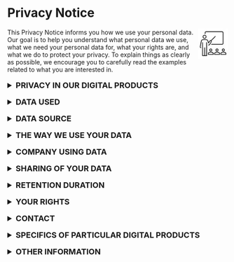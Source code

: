 # Privacy Notice 
	
<div><img src="https://github.com/jxofix/SA_temp/blob/main/privacy_notice_main.jpg?raw=true" style="width: calc(40px + 3vw); float: right" />This Privacy Notice informs you how we use your personal data. Our goal is to help you understand what personal data we use, what we need your personal data for, what your rights are, and what we do to protect your privacy. To explain things as clearly as possible, we encourage you to carefully read the examples related to what you are interested in.</div>
<br>

<details><summary style="font-size: 18px; font-weight: bold">PRIVACY IN OUR DIGITAL PRODUCTS</summary>
<p style="margin-left: 3vw"> We provide you with products and services in the digital environment. To make this Privacy Notice easier to understand, we will use the term “digital products” in this text for our following digital products and services: 
<ul style="margin-left: 5vw"> 
   <li>your digital ŠKODA ID account,   <a href="#skoda_id"><img src="https://github.com/jxofix/SA_temp/blob/main/question-mark.png?raw=true" style="width:1em" /></a> </li>
   <li>ŠKODA Digital Connectivity Services,</li>
   <li>car configurator on ŠKODA AUTO website.</li>
</ul>
</p>
<details> <summary style="margin-left:3vw; font-weight:bold" id="skoda_id"><img src="https://github.com/jxofix/SA_temp/blob/main/question-mark.png?raw=true" style="width:1.2em" /> What is ŠKODA ID?</summary>
<p style="margin-left:6vw">ŠKODA ID is your account profile which you set up to use our digital products. We store your personal data in ŠKODA ID and our digital products access them whenever they are necessary to ensure full functionality of the digital products.</p>
</details>
</details>
<br>
<details><summary style="font-size: 18px; font-weight: bold">DATA USED</summary>
<img src="https://github.com/jxofix/SA_temp/blob/main/data_used_what.jpg?raw=true" style="width: calc(40px + 3vw); float: right" />
<p style="margin-left: 3vw; font-style:italic">What data do we use?</p> 
<p style="margin-left: 3vw">We use your personal data, so that you can enjoy full functionality of our digital products. We only use personal data which are necessary to do so. For all our digital products we need these personal data:</p>
<ul style="margin-left: 5vw">
   <li>Identification data (first name, surname, country, login name, language, addressing)</li>
   <li>Contact information (e-mail address, phone number)</li>
   <li>Preferred contact channel</li>
   <li>Identification of your preferred dealer</li>
   <li>Technical information on the product (VIN number of your car and registration plate number).</li>
</ul>
<p style="margin-left: 3vw"> If you want to use a specific digital product, we may require additional personal data from you so that you could use that digital product to its full extent. If you want to know more about how we use your personal data in a specific digital product, you can learn more below in the section <a href="#tp_specific">SPECIFICS OF PARTICULAR DIGITAL PRODUCTS</a>.</p>

<p style="margin-left: 3vw">As we care about your privacy, in some cases we may specifically ask for your permission to access some of your data if you want to use a particular functionality of a digital product.</p>

<p style="margin-left: 3vw">Also please stay assured that you can control what personal data we use by deciding which digital product you want to use. We always inform you what personal data we need when you use a digital product for the first time.</p>
</details>
<br>
<details><summary style="font-size: 18px; font-weight: bold">DATA SOURCE</summary>
<img src="https://github.com/jxofix/SA_temp/blob/main/data_source_where_from.jpg?raw=true" style="width: calc(40px + 3vw); float: right" />
<p style="margin-left: 3vw; font-style:italic">Where do we get your data from?</p> 
<p style="margin-left: 3vw">We get your personal data directly from you. Primarily, we get your personal data from the following sources: </p>
 
<p style="margin-left: 3vw; font-weight: bold">Data provided when registering in ŠKODA ID account </p>
 
<p style="margin-left: 3vw">When you want to use any of our digital product, it is necessary to create your ŠKODA ID account. As a part of your registration, you fill in basic personal data in ŠKODA ID to provide you with single sign-on solution to our digital products. </p>
 
<p style="margin-left: 3vw; font-weight: bold">Data collected from website browsing and use of applications </p>
 
<p style="margin-left: 3vw">If you use some of the digital products, we may use cookie or similar technology to collect data about you via the browser. For more information about our cookie policy, you can visit <a href="https://www.skoda-auto.cz/sluzby/cookie-settings-en">Cookie Settings</a>.  <a href="#cookies"><img src="https://github.com/jxofix/SA_temp/blob/main/question-mark.png?raw=true" style="width:1em" /></a></p>

<p style="margin-left: 3vw">Similarly, if you use any digital products in form of a mobile app, we may need to use data which originated during your usage of the app, such as location or technical data.</p>

<p style="margin-left: 3vw">If you want to know, what digital products use cookies, locations, please visit <a href="#tp_specific">SPECIFICS OF PARTICULAR DIGITAL PRODUCTS</a> .</p>

<p style="margin-left: 3vw; font-weight: bold">Data inserted into applications </p>
 
<p style="margin-left: 3vw">In order to provide all functionalities of our digital products, we may also use data which you inserted into our applications, such as your favourite vehicle dealer. </p>
 
<p style="margin-left: 3vw; font-weight: bold">Data collected from our mutual communication </p>
 
<p style="margin-left: 3vw">When we communicate with you either directly or via a dealer, we may use your data which we obtained during our communication and interaction with you to assist you with provision of our digital products.</p>
 
<p style="margin-left: 3vw; font-weight: bold">Data collected from your vehicle</p>

<p style="margin-left: 3vw">Personal data also originate when you drive your vehicle. For example, a functionality that creates a logbook of your travels may generate such data which originate when you drive ŠKODA car. We may also use such data which originated when you were driving your vehicle to provide you with such a digital product.</p>
<details> <summary style="margin-left:3vw; font-weight: bold" id="cookies"><img src="https://github.com/jxofix/SA_temp/blob/main/question-mark.png?raw=true" style="width:1.2em" />What are cookies?  <img src="https://github.com/jxofix/SA_temp/blob/main/cookies.jpg?raw=true" style="width:1em" /></summary>
<p style="margin-left: 6vw">Cookies are small blocks of data created by a web server (while you are browsing a website) and placed on your device, used to access a website (such as computer or smartphone). If you use any of the digital products by using a web browser, we may also use the data about you collected via the browser (cookies). The cookie technology helps us, in particular, to enable some functionalities of the website, better understand your behaviour, analyse the effectiveness of advertisements, combat fraud, or fulfil other important roles. For example, we may use cookies to make the content and ads you see more relevant to you. However, we will only use cookies if you give us the consent to use your cookies via the cookie consent tool on our websites. For more information about our cookie policy, you can visit <a href="https://www.skoda-auto.cz/sluzby/cookie-settings-en">Cookie Settings</a>.</p>
</details>
</details>
<br>
<details><summary style="font-size: 18px; font-weight: bold">THE WAY WE USE YOUR DATA</summary>
<img src="https://github.com/jxofix/SA_temp/blob/main/data_purposes_what_for.jpg?raw=true" style="width: calc(40px + 3vw); float: right" />
<p style="margin-left: 3vw; font-style:italic">What do we need your data for?</p>
<p style="margin-left: 3vw">We use your data, but only to the necessary extent for the following reasons:</p>
<p style="margin-left: 3vw; font-weight: bold">Provision of our digital products</p>
<p style="margin-left: 3vw"><img src="https://github.com/jxofix/SA_temp/blob/main/provision_of_products.jpg?raw=true" style="width: calc(35px + 1.5vw); float: left" />Our use of your data is necessary for provision of our performance and keeping our promise when you agree to terms and conditions of use of digital products. If you want to use our digital products, we need to collect and use your data. Without using your personal data, we cannot ensure full functionality of our digital products. Our use of your personal data is a contractual requirement, and therefore, if you do not give us your personal data, in many cases we might not be able to deliver our digital services or respond to your requests. Please be also aware that specific digital products may require specific personal data in order to be used.</p>
<p style="margin-left: 3vw; font-weight: bold">Maintenance and support</p>
<p style="margin-left: 3vw"><img src="https://github.com/jxofix/SA_temp/blob/main/maintanance_support.jpg?raw=true" style="width: calc(35px + 1.5vw); float: left" />It is also necessary for performance of said contract to use your data in order to maintain our digital products and provide you with our support. We use your data to ensure our digital products work as intended, to collect feedback and complaints and to bring you better versions of our current digital products. This includes primarily updating, troubleshooting, securing, and providing support to you. This ensures better user experience and full functionality of our digital products.</p>
<p style="margin-left: 3vw; font-weight: bold">Improvement and enhancement of our digital products</p>
<p style="margin-left: 3vw"><img src="https://github.com/jxofix/SA_temp/blob/main/improvements.jpg?raw=true" style="width: calc(35px + 1.5vw); float: left" />We strive to continuously improve and enhance our digital products as well as to develop new ones. We are keen on bringing you the best digital experience. Therefore, our legitimate interest is to monitor and evaluate your use of our digital products so we could tailor our digital products for the utmost benefit of our customers. In order to enable growth of our distribution network and to bring you digital products of the highest quality, we may share your data with our distribution network of local car importers, your dealers and service partners. For example, we may share the identification of your preferred service partner with our local car importers in your country. Members of our distribution network will inform you and ask for your consent, if necessary, when they use your data for other purposes.</p>
</details>
<br>
<details><summary style="font-size: 18px; font-weight: bold">COMPANY USING DATA</summary>
<img src="https://github.com/jxofix/SA_temp/blob/main/controller_who.jpg?raw=true" style="width: calc(40px + 3vw); float: right" />
<p style="margin-left: 3vw; font-style:italic">Who does control how your data is used?</p>
<p style="margin-left: 3vw">We control how your data is used. We are the company ŠKODA AUTO a.s., with its registered seat at tř. Václava Klementa 869, Mladá Boleslav II, 293 01 Mladá Boleslav, Identification No.: 00177041, registered in the Commercial Register kept by the Municipal Court in Prague under Section B, File No. 332.</p>
<p style="margin-left: 3vw">We are part of the Volkswagen Group.</p>
</details>
<br>
<details><summary style="font-size: 18px; font-weight: bold">SHARING OF YOUR DATA</summary>
<img src="https://github.com/jxofix/SA_temp/blob/main/sharing_with_whom.jpg?raw=true" style="width: calc(40px + 3vw); float: right" />
<p style="margin-left: 3vw; font-style:italic">Who do we share your data with?</p>
<div style="margin-left: 3vw"><img src="https://github.com/jxofix/SA_temp/blob/main/consent.jpg?raw=true" style="width: calc(35px + 1.5vw); float: left" /><div style="font-weight: bold">With your consent</div>
<p style="margin-left: 3vw">We highly respect your personal data. Generally, we disclose your data when we have your consent.</p>
</div>

<p style="margin-left: 3vw">Without your consent, we disclose your data to third parties only if it is necessary for the following reasons:</p>
<p style="margin-left: 3vw; font-weight: bold">Your use of a third-party service</p>
<div style="margin-left: 3vw"><img src="https://github.com/jxofix/SA_temp/blob/main/third_party.jpg?raw=true" style="width: calc(35px + 1.5vw); float: left" />
<div>If you use our digital products in connection with a third party's service (for example, log-in via Facebook, financial services, or electric chargers), we will disclose your data only if this is necessary for the use of the third party's service and the use of your data is therefore necessary to enable functionality of the digital products. Do you want to know more? <a href="#tp_know_more"><img src="https://github.com/jxofix/SA_temp/blob/main/question-mark.png?raw=true" style="width:1em" /></a></div>
</div>
<br>
<details> <summary style="margin-left:3vw; font-weight: bold" id="tp_know_more"><img src="https://github.com/jxofix/SA_temp/blob/main/question-mark.png?raw=true" style="width:1.2em" /> Know more:</summary>
<p style="margin-left: 6vw">We may disclose your data to the relevant companies of the <span style="font-weight: bold">Volkswagen Group</span> which host some of the digital products. Furthermore, we may disclose your data to selected members of our <span style="font-weight: bold">distribution network</span> which is essential to enjoy full possibilities of our digital products, for example when you share with us who your preferred dealer is, or when it represents our legitimate interest. In addition, some of our digital products (or some of their functionalities) are provided to us by third parties, who we need to share the necessary set of personal data with. Otherwise, you would not be able to use such functionalities.</p>
</details>
<p style="margin-left: 3vw; font-weight: bold">To comply with legal requirements</p>
<div style="margin-left: 3vw"><img src="https://github.com/jxofix/SA_temp/blob/main/legal_requirements.jpg?raw=true" style="width: calc(35px + 1.5vw); float: left" />
<div>Upon the request, we may disclose your data to public authorities (courts, the Police of the Czech Republic and other law enforcement agencies). We disclose your data only to the necessary extent and within the boundaries of law.</div>
</div>
<br>
<p style="margin-left: 3vw; font-weight: bold">Transfer to third countries</p>
<p style="margin-left: 3vw">Currently, we do not share your personal data with any recipients in countries outside the European Union and the European Economic Area.</p>
</details>
<br>
<details><summary style="font-size: 18px; font-weight: bold">RETENTION DURATION</summary>
<img src="https://github.com/jxofix/SA_temp/blob/main/retention_how_long.jpg?raw=true" style="width: calc(40px + 3vw); float: right" />
<div style="margin-left: 3vw"><img src="https://github.com/jxofix/SA_temp/blob/main/retention_exclamation.jpg?raw=true" style="width: calc(35px + 1.5vw); float: left" /><div style="font-style:italic">How long do we retain your data?</div>
<div>Generally, we will retain your data until the agreement on provision of digital products between us is terminated and for the subsequent necessary archiving period. In case of the improvement and enhancement of our digital products, we do not use your data for more than one month.</div>
</div>
<br>
<p style="margin-left: 3vw; font-weight: bold">Automatic deletion after long-term inactivity</p>
<div style="margin-left: 3vw"><img src="https://github.com/jxofix/SA_temp/blob/main/automatic_deletion.jpg?raw=true" style="width: calc(35px + 1.5vw); float: left" />
<div>In case of your inactivity, we will notify you no later than 4 years and 6 months after we became aware of your last activity. Then we may set your account as deactivated and archived. Unless you actively react to the notification, we will deactivate your account and archive it for the period of 11 years, after which we will delete all your personal data.</div>
</div>
<br>
<p style="margin-left: 3vw; font-weight: bold">Your choice of deletion</p>
<div style="margin-left: 3vw"><img src="https://github.com/jxofix/SA_temp/blob/main/deletion.jpg?raw=true" style="width: calc(35px + 1.5vw); float: left" />
<div>We will also delete your personal data gathered and used by your ŠKODA ID upon your request, i.e., if you delete your ŠKODA ID through the ŠKODA ID profile portal. </div>
<div>However, we will retain some data for longer period of time if it is necessary for our other legitimate legal or business purposes (such as for financial record-keeping or to finish open business transactions), until the relevant purpose will have been accomplished.</div>
</div>
</details>
<br>
<details><summary style="font-size: 18px; font-weight: bold">YOUR RIGHTS</summary>
<img src="https://github.com/jxofix/SA_temp/blob/main/your_rights_main.jpg?raw=true" style="width: calc(40px + 3vw); float: right" />
<p style="margin-left: 3vw; font-style:italic">What are your rights?</p>
<p style="margin-left: 3vw">In connection with your personal data, you have the following rights:</p>
<div style="margin-left: 3vw"><a href="#access"><img src="https://github.com/jxofix/SA_temp/blob/main/your_rights_access.jpg?raw=true" style="width: calc(35px + 1.5vw);" /></a><a href="#withdraw"><img src="https://github.com/jxofix/SA_temp/blob/main/your_rights_withdraw.jpg?raw=true" style="width: calc(35px + 1.5vw);" /></a><a href="#verify"><img src="https://github.com/jxofix/SA_temp/blob/main/your_rights_verify.png?raw=true" style="width: calc(35px + 1.5vw);" /></a><a href="#deleted"><img src="https://github.com/jxofix/SA_temp/blob/main/your_rights_deleted.jpg?raw=true" style="width: calc(35px + 1.5vw);" /></a><a href="#restrict"><img src="https://github.com/jxofix/SA_temp/blob/main/your_rights_restrict.jpg?raw=true" style="width: calc(35px + 1.5vw);" /></a><a href="#transfer"><img src="https://github.com/jxofix/SA_temp/blob/main/your_rights_transfer.jpg?raw=true" style="width: calc(35px + 1.5vw);" /></a><a href="#objection"><img src="https://github.com/jxofix/SA_temp/blob/main/your_rights_objection.jpg?raw=true" style="width: calc(35px + 1.5vw);" /></a>
</div>
<p style="margin-left: 3vw">Upon your request, we will provide you with response within 30 days. In case of more demanding request, we are allowed to extend the period, but in any case, we will let you know.</p>
<details> <summary style="margin-left:3vw; font-weight: bold" id="access">Access to your personal data</summary>
<div style="margin-left: 4.5vw"><img src="https://github.com/jxofix/SA_temp/blob/main/your_rights_access.jpg?raw=true" style="width: calc(35px + 1.5vw); float: left" />
<div>You have the right to know if we use your data. If you ask us, we will tell you if we use your data or not. If yes, you can also ask us to obtain information about our use of your data and obtain a copy of data we use. You may also access such information via your ŠKODA ID account.</div><br>
</div>
</details>
<br>
<details> <summary style="margin-left:3vw; font-weight: bold" id="withdraw">Withdraw your consent at any time</summary>
<div style="margin-left: 4.5vw"><img src="https://github.com/jxofix/SA_temp/blob/main/your_rights_withdraw.jpg?raw=true" style="width: calc(35px + 1.5vw); float: left" />
<div>You have the right to withdraw consent where you have previously given your consent to the use of your data. The withdrawal of consent does not mean that the prior use of your data before the withdrawal is unlawful, but we will not use your data for the reasons for which you withdrew the consent anymore.
</div><br>
</div>
</details>
<br>
<details> <summary style="margin-left:3vw; font-weight: bold" id="verify">Verify and seek rectification</summary>
<div style="margin-left: 4.5vw"><img src="https://github.com/jxofix/SA_temp/blob/main/your_rights_verify.png?raw=true" style="width: calc(35px + 1.5vw); float: left" />
<div>You have the right to verify the accuracy of your data and ask us to update or correct the data we currently use.
</div><br>
</div>
</details>
<br>
<details> <summary style="margin-left:3vw; font-weight: bold" id="deleted">Have your personal data deleted</summary>
<div style="margin-left: 4.5vw"><img src="https://github.com/jxofix/SA_temp/blob/main/your_rights_deleted.jpg?raw=true" style="width: calc(35px + 1.5vw); float: left" />
<div>You have the right, in certain situations, to ask for the erasure of your data which we retain. This right applies for example, when you withdraw your consent or when the data is no longer necessary for the reason, for which we collected or used them. We strive to erase your data always when they are no longer needed. However, please bear in mind that there are situations, in which we are not able or allowed to delete your personal data.
</div><br>
</div>
</details>
<br>
<details> <summary style="margin-left:3vw; font-weight: bold" id="restrict">Restrict our use of your personal data</summary>
<div style="margin-left: 4.5vw"><img src="https://github.com/jxofix/SA_temp/blob/main/your_rights_restrict.jpg?raw=true" style="width: calc(35px + 1.5vw); float: left" />
<div>You have the right, in certain situations, to restrict our use of your data. This right applies for example, when you contest the accuracy of the data or when our use of your data is unlawful.
</div><br>
</div>
</details>
<br>
<details> <summary style="margin-left:3vw; font-weight: bold" id="transfer">Receive your personal data and have it transferred to another controller</summary>
<div style="margin-left: 4.5vw"><img src="https://github.com/jxofix/SA_temp/blob/main/your_rights_transfer.jpg?raw=true" style="width: calc(35px + 1.5vw); float: left" />
<div>You have the right to receive your data in a structured, commonly used, and machine-readable format and, if technically feasible, to have it transmitted to another controller without any hindrance.
</div><br>
</div>
</details>
<br>
<details> <summary style="margin-left:3vw; font-weight: bold" id="objection">Object to our use of your personal data</summary>
<div style="margin-left: 4.5vw"><img src="https://github.com/jxofix/SA_temp/blob/main/your_rights_objection.jpg?raw=true" style="width: calc(35px + 1.5vw); float: left" />
<div>You have the right to object, for reasons relating to your particular situation, to our use of your data which is based on our legitimate interests. If you object to our use of your data, we will not use your data until we decide on the rightfulness of your objection.
</div><br>
</div>
</details>
</details>
<br>
<details><summary style="font-size: 18px; font-weight: bold">CONTACT</summary>
<img src="https://github.com/jxofix/SA_temp/blob/main/contact_main.jpg?raw=true" style="width: calc(40px + 3vw); float: right" />
<p style="margin-left: 3vw; font-style:italic">How can you exercise your rights?</p>
<p style="margin-left: 3vw">If you have any questions about our use or protection of your data or if you want to exercise any of your rights, you can contact us:</p>
<div style="margin-left: 3vw"><img src="https://github.com/jxofix/SA_temp/blob/main/contact_electronically.jpg?raw=true" style="width: calc(25px + 1vw); float: left" /><div> <span style="font-weight: bold">Electronically: </span> at <a href="http://www.ŠKODA-auto.com/data-privacy">http://www.ŠKODA-auto.com/data-privacy</a> or via ŠKODA ID Portal at <a href="https://ŠKODAid.vwgroup.io">https://ŠKODAid.vwgroup.io</a></div>
</div>
<br>
<div style="margin-left: 3vw"><img src="https://github.com/jxofix/SA_temp/blob/main/contact_phone.jpg?raw=true" style="width: calc(25px + 1vw); float: left" /><div> <span style="font-weight: bold">By phone: </span> 800 600 000</div>
</div>
<br>
<div style="margin-left: 3vw"><img src="https://github.com/jxofix/SA_temp/blob/main/contact_mail.jpg?raw=true" style="width: calc(25px + 1vw); float: left" /><div><span style="font-weight: bold">By mail:</span> ŠKODA AUTO a.s., tř. Václava Klementa 869, Mladá Boleslav II, 293 01 Mladá Boleslav, Czech Republic</div>
</div>
<br>
<p style="margin-left: 3vw">We may charge a reasonable fee when your requests are apparently unfounded or excessive considering connected administrative costs.</p>
<p style="margin-left: 3vw; font-weight: bold">Data Protection Officer</p>
<p style="margin-left: 3vw">If you have a question about protection of your data, you can also directly contact our Data Protection Officer:
</p>
<div style="margin-left: 3vw"><img src="https://github.com/jxofix/SA_temp/blob/main/contact_electronically.jpg?raw=true" style="width: calc(25px + 1vw); float: left" /><div><span style="font-weight: bold">Online:</span> <a href="http://www.ŠKODA-auto.com/data-privacy">http://www.ŠKODA-auto.com/data-privacy</a></div>
</div>
<br>
<div style="margin-left: 3vw"><img src="https://github.com/jxofix/SA_temp/blob/main/dpo_email.jpg?raw=true" style="width: calc(25px + 1vw); float: left" /><div><span style="font-weight: bold">By e-mail:</span> <a href="mailto:dpo@ŠKODA-auto.cz">dpo@ŠKODA-auto.cz</a></div>
</div>
<br>
<p style="margin-left: 3vw; font-weight: bold">Lodging a complaint</p>
<p style="margin-left: 3vw">In case you disagree with our usage or protection of your data, you can lodge a complaint with the Data Protection Officer (DPO) of ŠKODA AUTO or a supervisory authority:</p>
<div style="margin-left: 3vw"><img src="https://github.com/jxofix/SA_temp/blob/main/contact_mail.jpg?raw=true" style="width: calc(25px + 1vw); float: left" /><div><span style="font-weight: bold">By mail:</span> Office for Personal Data Protection, Pplk. Sochora 27, 170 00 Prague 7, The Czech Republic</div>
</div>
<br>
<div style="margin-left: 3vw"><img src="https://github.com/jxofix/SA_temp/blob/main/contact_phone.jpg?raw=true" style="width: calc(25px + 1vw); float: left" /><div><span style="font-weight: bold">By phone:</span> +420 234 665 111</div>
</div><br>
<div style="margin-left: 3vw"><img src="https://github.com/jxofix/SA_temp/blob/main/contact_electronically.jpg?raw=true" style="width: calc(25px + 1vw); float: left" /><div><span style="font-weight: bold">Online:</span> <a href="http://www.uoou.cz/en">http://www.uoou.cz/en</a></div>
</details>
<br>
<details><summary style="font-size: 18px; font-weight: bold">SPECIFICS OF PARTICULAR DIGITAL PRODUCTS</summary>
<p style="margin-left: 3vw">Each of our digital products may need an additional set of your personal data to provide a full and quality experience. Also, some of our digital products may require sharing your data with a particular third-party provider of services. You can see all such differences below.</p>
<p style="margin-left: 3vw">Our digital products include in particular:</p>
<p style="margin-left: 3vw; font-weight: bold">ŠKODA Digital Connectivity Services</p>
<p style="margin-left: 3vw">ŠKODA Digital Connectivity Services enable you to access a wide range of services or features, such as verification of the vehicle status, getting up-to-date information including current driving data, inclusive statistics (both in retrospect and in real time), journey logging, trip planning or assistance services.  <a href="#dcs"><img src="https://github.com/jxofix/SA_temp/blob/main/question-mark.png?raw=true" style="width:1em" /></a></p>
<details> <summary style="margin-left:3vw; font-weight:bold" id="dcs"><img src="https://github.com/jxofix/SA_temp/blob/main/question-mark.png?raw=true" style="width:1.2em" /> Know more:</summary>
<p style="margin-left: 6vw; font-weight: bold">This digital product enables you to use the following functionalities:</p>
<ul style="margin-left: 8vw">
   <li>to check the condition of your vehicle concerning mileage, fuel range and maintenance interval;</li>
   <li>to visualise current vehicle alerts and/or any service needs and administer them;</li>
   <li>to track all your trips, with simple switching between business and private travel inclusive all available details and route information;</li>
   <li>to make your trip planning via Mobile Application easier when it allows you to search and display nearby points of interest;</li>
   <li>submit your feedback (positive, neutral or negative) regarding your car directly to ŠKODA AUTO</li>
</ul>
<p style="margin-left: 6vw; font-weight: bold">Data used</p>
<p style="margin-left: 6vw">In order to provide you with our ŠKODA Digital Connectivity Services, we may need to use also the following personal data:</p>
<ul style="margin-left: 8vw">
   <li>Identification data: country, person identifier (assigned by us)</li>
   <li>Descriptive data: logbook of your travels</li>
   <li>Communication and interaction data: photos, videos</li>
   <li>Technical information on the product: Information on how the item is used (e.g. vehicles), technical description of the item (e.g. vehicle model and colour)</li>
   <li>Localisation data: based on GPS or beacon technology  <a href="#gps"><img src="https://github.com/jxofix/SA_temp/blob/main/question-mark.png?raw=true" style="width:1em" /></a></li>
</ul>
<p style="margin-left: 6vw; font-weight: bold">Sharing of your data</p>
<p style="margin-left: 6vw">In order to provide you with digital product ŠKODA Digital Connectivity Services, we may disclose your data also to providers of ŠKODA Digital Connectivity Services (such as IT or delivery services providers).</p>
<details> <summary style="margin-left:6vw; font-weight:bold" id="gps"><img src="https://github.com/jxofix/SA_temp/blob/main/question-mark.png?raw=true" style="width:1.2em" /> Know more:</summary>
<p style="margin-left: 9vw; font-weight: bold">Why do we need these data?</p>
<p style="margin-left: 9vw">We need your <span style="font-weight: bold">location data</span> to ensure full functionality of the following ŠKODA Connectivity Services functionalities:</p>
<ul style="margin-left: 11vw">
   <li>to track all your trips, with simple switching between business and private travel inclusive all available details and route information;</li>
   <li>to make your trip planning via Mobile Application easier as it allows you to search and display nearby points of interest</li>
</ul>
</details>
</details>
<p style="margin-left: 3vw; font-weight: bold">Car configurator on ŠKODA AUTO website</p>
<p style="margin-left: 3vw">Car configurator is a web-based platform for configuration of vehicles which enables you to build your own car in a few simple steps by selecting features of your perfect car.  <a href="#cc"><img src="https://github.com/jxofix/SA_temp/blob/main/question-mark.png?raw=true" style="width:1em" /></a></p>
<details> <summary style="margin-left:3vw; font-weight:bold" id="cc"><img src="https://github.com/jxofix/SA_temp/blob/main/question-mark.png?raw=true" style="width:1.2em" /> Know more:</summary>
<p style="margin-left: 6vw; font-weight: bold">Saving of your car configuration</p>
<p style="margin-left: 6vw;">If you log in to your account, we will save your car configuration and send it to you via e-mail.</p>
<p style="margin-left: 6vw; font-weight: bold">Sharing of your data</p>
<p style="margin-left: 6vw;">In order to provide you with Car Configurator product, we may disclose your data also to a provider of financial services.</p>
</details>
<p style="margin-left: 3vw; font-weight: bold">ŠKODA ID Account</p>
<p style="margin-left: 3vw">ŠKODA ID is your personal account in the digital world of ŠKODA AUTO which gives you a unified means to sign up to our digital products.  <a href="#skoda_id_account"><img src="https://github.com/jxofix/SA_temp/blob/main/question-mark.png?raw=true" style="width:1em" /></a></p>
<details> <summary style="margin-left:3vw; font-weight:bold" id="skoda_id_account"><img src="https://github.com/jxofix/SA_temp/blob/main/question-mark.png?raw=true" style="width:1.2em" /> Know more:</summary>
<p style="margin-left: 6vw; font-weight: bold">Data used</p>
<p style="margin-left: 6vw;">In order to provide you with full experience of your ŠKODA ID account which could give you an unified identity within the ŠKODA AUTO environment and ease your use of variety of our digital products, we may need to use also the following personal data:</p>
<ul style="margin-left:8vw">
   <li>Identification data: birth name, date and place of birth, country, person identifier (assigned by us). </li>
</ul>
<p style="margin-left: 6vw; font-weight: bold">Sharing of your data</p>
<p style="margin-left: 6vw;">In order to provide you with digital product ŠKODA ID account, we may disclose your data also the company hosting the digital product: Amazon Web Services EMEA SARL, Business ID: 352 2789 0057, 38 Avenue John F. Kennedy, L-1855, Luxembourg and occasionally with companies helping us with IT processes.</p>
</details>
</details>
<br>
<details><summary style="font-size: 18px; font-weight: bold">OTHER INFORMATION</summary>
<p style="margin-left: 3vw; font-weight: bold">Archiving in the public interest</p>
<div style="margin-left: 3vw"><img src="https://github.com/jxofix/SA_temp/blob/main/other_archiving.jpg?raw=true" style="width: calc(30px + 1vw); float: left" /><div>We may archive your data in the public interest and use them for scientific, historical, or statistical research purposes. In well-founded cases, your data can also be used for the reason of legal matters resolution, including the performance of our obligations towards public administration bodies, and monitoring and ongoing evaluation of legal risks.</div>
</div>
<p style="margin-left: 3vw; font-weight: bold">Age limit</p>
<div style="margin-left: 3vw"><img src="https://github.com/jxofix/SA_temp/blob/main/other_age.jpg?raw=true" style="width: calc(30px + 1vw); float: left" /><div>You must be at least 16 old to be able to use our digital products. Only by determining the minimum age we may become assured that our digital products are only used by persons for whom they are intended. We also provide special protection of individuals under 16 by prohibiting general access to all connected services.</div>
</div>
<p style="margin-left: 3vw; font-weight: bold">No fully automated decision-making</p>
<div style="margin-left: 3vw"><img src="https://github.com/jxofix/SA_temp/blob/main/other_automated.jpg?raw=true" style="width: calc(30px + 1vw); float: left" /><div>We do not make any decisions based solely on automated processing <a href="#processing"><img src="https://github.com/jxofix/SA_temp/blob/main/question-mark.png?raw=true" style="width:1em" /></a>, including profiling <a href="#profiling"><img src="https://github.com/jxofix/SA_temp/blob/main/question-mark.png?raw=true" style="width:1em" /></a>. On the contrary, we always involve human review when we make our decisions.
</div>
</div>
<br><br>
<details> <summary style="margin-left:3vw; font-weight:bold" id="processing"><img src="https://github.com/jxofix/SA_temp/blob/main/question-mark.png?raw=true" style="width:1.2em" /> Know more:</summary>
<p style="margin-left: 6vw">Decision-making based solely on automated processing happens when significant decisions about you are taken by technological means and without any human involvement. They can be taken even without profiling.</p>
</details>
<details> <summary style="margin-left:3vw; font-weight:bold" id="profiling"><img src="https://github.com/jxofix/SA_temp/blob/main/question-mark.png?raw=true" style="width:1.2em" /> Know more:</summary>
<p style="margin-left: 6vw">Profiling means that your personal aspects are being evaluated in order to make predictions about you, even if no decision is taken. For example, if a company assesses your characteristics (such as your age, sex, height) or classifies you in a category, this means you are being profiled.</p>
</details>
</details>
